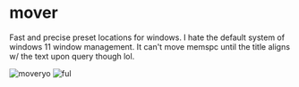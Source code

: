 # mover
 Fast and precise preset locations for windows. I hate the default system of windows 11 window management.
 It can't move memspc until the title aligns w/ the text upon query though lol.
 
![moveryo](https://github.com/samcoble/mover/assets/32228102/f74aaaef-e3bd-40ad-ae56-86744ad81025)
![ful](https://github.com/samcoble/mover/assets/32228102/750013cb-ed33-4787-9f49-63435bc79042)
